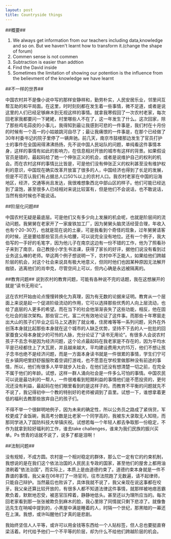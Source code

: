 ```yaml
---
layout: post
title: Countryside things
---
```


##概要##
1. We always get information from our teachers including data,knowledge and so on. But we haven't learnt how to transform it.(change the shape of forum)
2. Commen sense is not commen
3. Subtraction is easier than addtion
4. Find the David inside
5. Sometimes the limitation of showing our potention is the influence from the believment of the knowledge we have learnt
 
##不一样的世界##

中国农村并不是像小说中写的那样安静祥和，勤劳朴实，人民安居乐业，邻里间互帮互助的和平局面。在这里，时时刻刻都在发生着一些事情，微不足道，或者是说这里的人们已经足够麻木到无视这样的事情。就拿我寒假回了一次农村老家，每次回老家我都要问一下姥姥，村里哪些人不在了，这一年发生了什么。这次回家，除了那些鸡毛蒜皮的小事儿，我得知到最让我感到可悲的一件事是，我们村在十月份的时候有一个高一的小姑娘跳河自尽了；最让我痛恨的一件事是，在那个已经做了30年村委书记的院子里停了一辆奔驰。前几天，南京市鼓楼那边发生了官员打护士的事件在全国闹得沸沸扬扬，先不说中国人民站队的问题，单纯看这件事情本身，这样的事情有如此的影响力，在信息相对开放的城市有这样的背景。如果假设官员是错的，最起码给了她一个伸张正义的机会，或者是说维护自己的权利的机会。而在农村这样的事情比比皆是，可是他们没有伸张正义的权利甚至没有维护权利的意识，中国现在确实改革开放富了很多的人，中国经济也得到了长足的发展，但是不可否认我们有占据总人口50%以上的农村人口。我农村老家在中国的沿海地区，经济，交通等尚且发达，我很难想象西北中部山区的样子。他们可能已经达到了温饱，甚至很多人已经相对来说比较富有，但是他们不会说话，也不敢说话，当然有些时候也不能说话。

##阶层化问题##

中国农村无疑是最底层。可是他们又有多少向上发展的机会呢，也就是阶层间的流动问题。我舅舅在老家开了一家废铁加工厂，因为舅舅头脑灵活经营合理，年收入也有个20-30万，也就是现在说的土豪，可是我看到个奇怪的现象，过年舅舅请客的时候，还是要给那些官员点头哈腰，可以说完全没有地位。还有一个例子，我大伯写的一手好的毛笔字，因为他儿子在南京这边有一份不错的工作，他为了照看孙子来到了南京，自己教授小学生书法课，获得了家长的好评，据他们说没有看到过业务这么棒的老师。举这两个例子想说明一下，农村中不乏能人，如果给他们跨越阶层的机会，对这个社会来说具有极大地意义，但同时他们也因某种原因无法解开枷锁，逃离他们的肖申克，尽管空间上可以，但内心确是永远被隔离的。

##教育问题##
说到农村的教育问题，可能有各种说不完的话题，我在这想展开的就是“读书无用论”。


这在农村开始由论点慢慢转换化为真理，因为有无数的论据来证明。教育从一个层面上来说是起一个促进阶级流动的作用，它可以选择那些优秀的人向上层流动，也给了底层的人更多的希望。而在当下的社会他渐渐丧失了这些功能，相反，他在固化社会的层次架构。那些官二代，富二代有效地论证了这件事。而那些十年寒窗走出大山的孩子们毕业之后马上又遇到了就业难，住房难等等一系列问题，另外在外创荡本身就比起那些本身就在这个城市的人缺乏优势，坚持不下去的人一批批的回家蚕食父母本身就少的可怜的人脉，充分论证了“读书无用论”。有很多人会说农村孩子不去念书是因为经济问题，这个论点最起码在我老家是不存在的，因为平均水平是已经都住上了大瓦房，并且越来越大，平均建设费用大约15万，他们不想让孩子念书也绝不是经济问题，而是一方面本身读书就是一件很累的事情，学生们宁可在乡镇网吧里舒舒服服吹着空调打游戏，也不愿意在学校里做那种没有前途的事情，所以，他们有很多人早早就步入社会，在他们还没有想清楚一切之前，在完全不属于他们的年龄。试想，这样一群人涌向社会是一件多么可怕的事情。中国农民可以说是最功利的一帮人，一件很难看到短期利益的事情他们是不愿投资的，更何况还没有利益，最起码在他们眼里看到的是这样子的。而教育不平衡的问题就先不不说了，我记得初中一个教的特别好的老师被调到了县里。试想一下，谁想拿着更低的福利去教那些放弃自己的孩子们。

不得不举一个很鲜明地例子，因为未来的确定性，所以公务员之路成了紧俏货，军校更成了金饭碗，我高考分数是比老家一个同学高的，我被东大录取无人知晓，而那同学进入了国防科技大举镇庆祝。试想若每一个年轻人都去争取那一份稳定，不作为就拿到较好福利的工作，谁去take challenges，谁来为我们民族的振兴买单。Ps 愤青的话就不说了，说多了都是泪啊！

##法制问题##

没有规矩，不成方圆。农村是一个相对稳定的群体，那么它一定有它的约束机制，我想说的是在我们这个依法治国的人民民主专政的国家，甚至他们的屋舍上都用油漆刷着”依法治国“，而实际上，本质上是由道德约束了。道德约束本身就是一件不靠谱的事情，我父亲在06年打了一场官司，往市法院跑了无数遍，请不起律师，只能自己辩护。当然最后也败诉了，具体我就不说了，我父亲现在说这事都在咬牙。我父亲还算比较开放的，有很多人都不知道法律这件事情，就那样被地痞恶霸欺负着，默默地忍受，被恶官压榨着，静静地低头。甚至还以为理所应当的。每次回老家看到那一张张被欺负到麻木的脸，我心里除了同情就只剩下悲凉了。就像鲁迅先生在呐喊中提到的，小黑屋中满是睡着的人，时隔一个世纪，那黑暗的一幕还在上演。我想，或许叫醒他们才真的是悲剧。

我始终坚信人人平等，或许可以用金钱等东西给一个人贴标签，但人总也要挺直脊梁活着。时代给予他们一个不平等的阶层，却为什么不给他们跨越阶层的机会。





